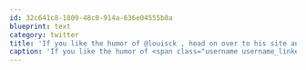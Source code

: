 ```yaml
---
id: 32c641c8-1809-48c0-914a-636e04555b8a
blueprint: text
category: twitter
title: 'If you like the humor of @louisck , head on over to his site and buy the show that aired today for $5: buy.louisck.net'
caption: 'If you like the humor of <span class="username username_linked">@<a href="https://twitter.com/louisck" title="Louis C.K.">louisck</a></span> , head on over to his site and buy the show that aired today for $5: <a href="https://buy.louisck.net/" title="https://buy.louisck.net/" class="link link_untco">buy.louisck.net</a>'
---
```

